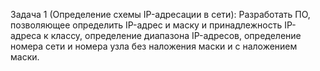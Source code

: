 Задача 1 (Определение схемы IP-адресации в сети):
Разработать ПО, позволяющее определить IP-адрес и маску и принадлежность IP-адреса к классу, определение диапазона IP-адресов, определение номера сети и номера узла без наложения маски и с наложением маски.
